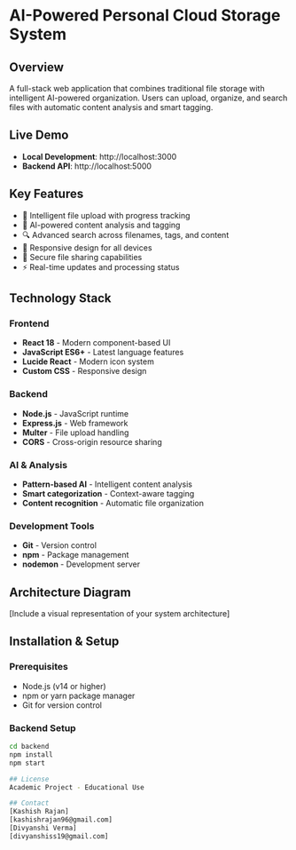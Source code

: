 # AI-Powered Personal Cloud Storage System

## Overview
A full-stack web application that combines traditional file storage with intelligent AI-powered organization. Users can upload, organize, and search files with automatic content analysis and smart tagging.

## Live Demo
- **Local Development**: http://localhost:3000
- **Backend API**: http://localhost:5000

## Key Features
- 🚀 Intelligent file upload with progress tracking
- 🤖 AI-powered content analysis and tagging
- 🔍 Advanced search across filenames, tags, and content
- 📱 Responsive design for all devices
- 🔗 Secure file sharing capabilities
- ⚡ Real-time updates and processing status

## Technology Stack

### Frontend
- **React 18** - Modern component-based UI
- **JavaScript ES6+** - Latest language features
- **Lucide React** - Modern icon system
- **Custom CSS** - Responsive design

### Backend
- **Node.js** - JavaScript runtime
- **Express.js** - Web framework
- **Multer** - File upload handling
- **CORS** - Cross-origin resource sharing

### AI & Analysis
- **Pattern-based AI** - Intelligent content analysis
- **Smart categorization** - Context-aware tagging
- **Content recognition** - Automatic file organization

### Development Tools
- **Git** - Version control
- **npm** - Package management
- **nodemon** - Development server

## Architecture Diagram
[Include a visual representation of your system architecture]

## Installation & Setup

### Prerequisites
- Node.js (v14 or higher)
- npm or yarn package manager
- Git for version control

### Backend Setup
```bash
cd backend
npm install
npm start

## License
Academic Project - Educational Use

## Contact
[Kashish Rajan]
[kashishrajan96@gmail.com]
[Divyanshi Verma]
[divyanshiss19@gmail.com]